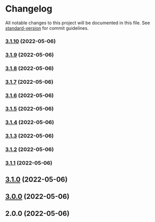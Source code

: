 # Changelog

All notable changes to this project will be documented in this file. See [standard-version](https://github.com/conventional-changelog/standard-version) for commit guidelines.

### [3.1.10](///compare/v3.1.9...v3.1.10) (2022-05-06)

### [3.1.9](///compare/v3.1.8...v3.1.9) (2022-05-06)

### [3.1.8](///compare/v3.1.7...v3.1.8) (2022-05-06)

### [3.1.7](///compare/v3.1.6...v3.1.7) (2022-05-06)

### [3.1.6](///compare/v3.1.5...v3.1.6) (2022-05-06)

### [3.1.5](///compare/v3.1.4...v3.1.5) (2022-05-06)

### [3.1.4](///compare/v3.1.3...v3.1.4) (2022-05-06)

### [3.1.3](///compare/v3.1.2...v3.1.3) (2022-05-06)

### [3.1.2](///compare/v3.1.1...v3.1.2) (2022-05-06)

### [3.1.1](///compare/v3.1.0...v3.1.1) (2022-05-06)

## [3.1.0](///compare/v3.0.0...v3.1.0) (2022-05-06)

## [3.0.0](///compare/v2.0.0...v3.0.0) (2022-05-06)

## 2.0.0 (2022-05-06)
